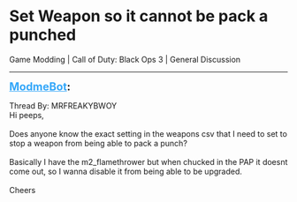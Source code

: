 # Set Weapon so it cannot be pack a punched
Game Modding | Call of Duty: Black Ops 3 | General Discussion

---
<strong style="font-size: 1.4em;"><span style="text-decoration: underline;text-decoration-color: #34a7f9;"><span style="color:#34a7f9;">ModmeBot</span></span>:</strong>

<p>Thread By: MRFREAKYBWOY<br />Hi peeps,<br /> <br />Does anyone know the exact setting in the weapons csv that I need to set to stop a weapon from being able to pack a punch?<br /> <br />Basically I have the m2_flamethrower but when chucked in the PAP it doesnt come out, so I wanna disable it from being able to be upgraded.<br /> <br />Cheers</p>
